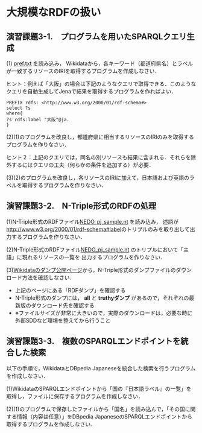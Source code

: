 # 大規模なRDFの扱い
## 演習課題3-1.　プログラムを用いたSPARQLクエリ生成
(1) [pref.txt](https://github.com/oecu-kozaki-lab/Java-RDF-Exercise/blob/main/pref.txt) を読み込み，
Wikidataから，各キーワード（都道府県名）とラベルが一致するリソースのIRIを取得するプログラムを作成しなさい．
  
ヒント：例えば「大阪」の場合は下記のようなクエリで取得できる．このようなクエリを自動生成してJenaで結果を取得するプログラムを作ればよい．
```
PREFIX rdfs: <http://www.w3.org/2000/01/rdf-schema#>
select ?s
where{
?s rdfs:label "大阪"@ja.
}
```
(2)(1)のプログラムを改良し，都道府県に相当するリソースのIRIのみを取得するプログラムを作りなさい．  
  
ヒント２：上記のクエリでは，同名の別リソースも結果に含まれる．それらを除外するにはクエリの工夫（何らかの条件を追加する）が必要．  
  
(3)(2)のプログラムを改良し，各リソースのIRIに加えて，日本語および英語のラベルを取得するプログラムを作りなさい．

## 演習課題3-2.　N-Triple形式のRDFの処理
(1)N-Triple形式のRDFファイル[NEDO_pj_sample.nt](https://github.com/oecu-kozaki-lab/Java-RDF-Exercise/blob/main/NEDO_pj_sample.zip) を読み込み，
述語が<http://www.w3.org/2000/01/rdf-schema#label>のトリプルのみを取り出して出力するプログラムを作りなさい．  
  
(2)N-Triple形式のRDFファイル[NEDO_pj_sample.nt](https://github.com/oecu-kozaki-lab/Java-RDF-Exercise/blob/main/NEDO_pj_sample.nt) のトリプルにおいて「主語」に現れるリソースの一覧を
出力するプログラムを作りなさい．  
  
(3)[Wikidataのダンプ公開ページ](https://www.wikidata.org/wiki/Wikidata:Database_download/ja)から，N-Triple形式のダンプファイルのダウンロード方法を確認しなさい．  
- 上記のページにある「RDFダンプ」を確認する
- N-Triple形式のダンプには， **all** と **truthyダンプ** があるので，それぞれの最新版のダウンロード先を確認する
- ※ファイルサイズが非常に大きいので，実際のダウンロードは，必要な時に外部SDDなど環境を整えてから行うこと

## 演習課題3-3.　複数のSPARQLエンドポイントを統合した検索
以下の手順で，WikidataとDBpedia Japaneseを統合した検索を行うプログラムを作成しなさい．

(1)WikidataのSPARQLエンドポイントから「国の『日本語ラベル』の一覧」を取得し，ファイルに保存するプログラムを作成しなさい．

(2)(1)のプログラムで保存したファイルから「国名」を読み込んで，「その国に関する情報（内容は任意）」をDBpedia JapaneseのSPARQLエンドポイントから取得するプログラムを作成しなさい．
